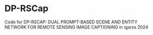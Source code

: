 # DP-RSCap
Code for DP-RSCAP: DUAL PROMPT-BASED SCENE AND ENTITY NETWORK FOR REMOTE SENSING IMAGE CAPTIONING in igarss 2024
